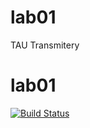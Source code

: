 # lab01
TAU Transmitery


# lab01
[![Build Status](https://travis-ci.org/Kickd/lab01.svg?branch=master)](https://travis-ci.org/Kickd/lab01)